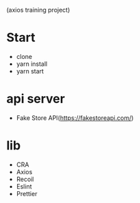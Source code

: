 (axios training project)

# Start
  - clone
  - yarn install
  - yarn start

# api server
  - Fake Store API(https://fakestoreapi.com/)

# lib
  - CRA
  - Axios
  - Recoil
  - Eslint
  - Prettier